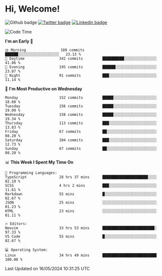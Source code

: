   # Hi, Welcome!
  ![Github badge](https://img.shields.io/github/followers/kraken-afk.svg?style=social&label=Follow&maxAge=2592000)
  [![Twitter badge](https://img.shields.io/badge/-Twitter-00acee?style=flat-square&logo=Twitter&logoColor=white)](https://twitter.com/trshppl)
  [![Linkedin badge](https://img.shields.io/badge/LinkedIn-0077B5?style=flat-square&logo=linkedin&logoColor=white)](https://www.linkedin.com/in/noveanrer)
<!--START_SECTION:waka-->
![Code Time](http://img.shields.io/badge/Code%20Time-217%20hrs%2056%20mins-blue)

**I'm an Early 🐤** 

```text
🌞 Morning                189 commits         ██████░░░░░░░░░░░░░░░░░░░   23.13 % 
🌆 Daytime                342 commits         ██████████░░░░░░░░░░░░░░░   41.86 % 
🌃 Evening                195 commits         ██████░░░░░░░░░░░░░░░░░░░   23.87 % 
🌙 Night                  91 commits          ███░░░░░░░░░░░░░░░░░░░░░░   11.14 % 
```
📅 **I'm Most Productive on Wednesday** 

```text
Monday                   152 commits         █████░░░░░░░░░░░░░░░░░░░░   18.60 % 
Tuesday                  156 commits         █████░░░░░░░░░░░░░░░░░░░░   19.09 % 
Wednesday                158 commits         █████░░░░░░░░░░░░░░░░░░░░   19.34 % 
Thursday                 113 commits         ███░░░░░░░░░░░░░░░░░░░░░░   13.83 % 
Friday                   67 commits          ██░░░░░░░░░░░░░░░░░░░░░░░   08.20 % 
Saturday                 104 commits         ███░░░░░░░░░░░░░░░░░░░░░░   12.73 % 
Sunday                   67 commits          ██░░░░░░░░░░░░░░░░░░░░░░░   08.20 % 
```


📊 **This Week I Spent My Time On** 

```text
💬 Programming Languages: 
TypeScript               28 hrs 37 mins      █████████████████████░░░░   82.19 % 
SCSS                     4 hrs 2 mins        ███░░░░░░░░░░░░░░░░░░░░░░   11.61 % 
Markdown                 55 mins             █░░░░░░░░░░░░░░░░░░░░░░░░   02.67 % 
JSON                     25 mins             ░░░░░░░░░░░░░░░░░░░░░░░░░   01.23 % 
HTML                     23 mins             ░░░░░░░░░░░░░░░░░░░░░░░░░   01.11 % 

🔥 Editors: 
Neovim                   33 hrs 53 mins      ████████████████████████░   97.33 % 
VS Code                  55 mins             █░░░░░░░░░░░░░░░░░░░░░░░░   02.67 % 

💻 Operating System: 
Linux                    34 hrs 49 mins      █████████████████████████   100.00 % 
```


 Last Updated on 16/05/2024 10:31:25 UTC
<!--END_SECTION:waka-->